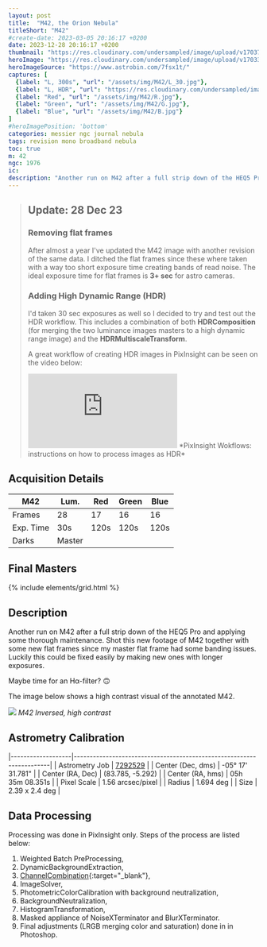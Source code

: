 ```yaml
---
layout: post
title:  "M42, the Orion Nebula"
titleShort: "M42"
#create-date: 2023-03-05 20:16:17 +0200
date: 2023-12-28 20:16:17 +0200
thumbnail: "https://res.cloudinary.com/undersampled/image/upload/v1703774699/M42/Scherm_afbeelding_2023-12-23_om_15.21.04_mvjfnn.jpg"
heroImage: "https://res.cloudinary.com/undersampled/image/upload/v1703341167/M42/M42_V2_nkpl72.jpg"
heroImageSource: "https://www.astrobin.com/7fsx1t/"
captures: [
  {label: "L, 300s", "url": "/assets/img/M42/L_30.jpg"},
  {label: "L, HDR", "url": "https://res.cloudinary.com/undersampled/image/upload/v1704642381/M42/L_HDR_8L_1I_soxfub.jpg"},
  {label: "Red", "url": "/assets/img/M42/R.jpg"},
  {label: "Green", "url": "/assets/img/M42/G.jpg"},
  {label: "Blue", "url": "/assets/img/M42/B.jpg"}
]
#heroImagePosition: 'bottom'
categories: messier ngc journal nebula
tags: revision mono broadband nebula
toc: true
m: 42
ngc: 1976
ic:
description: "Another run on M42 after a full strip down of the HEQ5 Pro and applying some thorough maintenance."
---
```


> ## Update: 28 Dec 23
> ### Removing flat frames
> After almost a year I've updated the M42 image with another revision of the same data. I ditched the flat frames
> since these where taken with a way too short exposure time creating bands of read noise. The ideal exposure time for
> flat frames is **3+ sec** for astro cameras.
>
> ### Adding High Dynamic Range (HDR)
> I'd taken 30 sec exposures as well so I decided to try and test out the HDR workflow. This includes a combination
> of both **HDRComposition** (for merging the two luminance images masters to a high dynamic range image) and the **HDRMultiscaleTransform**.
>
> A great workflow of creating HDR images in PixInsight can be seen on the video below:
> <iframe src="https://www.youtube.com/embed/LdCm9Ack8KI" frameborder="0" allow="" allowfullscreen></iframe>
> *PixInsight Wokflows: instructions on how to process images as HDR*
>


## Acquisition Details

| M42        | Lum.                | Red   | Green | Blue |
|-----------|---------------------|-------|-------|------|
| Frames    | 28                  | 17    | 16    | 16   |
| Exp. Time | 30s  | 120s  | 120s  | 120s |
| Darks     | Master              |       |       |      |

## Final Masters

{% include elements/grid.html %}

[//]: # (## Annotated Masters)

[//]: # (![]&#40;/assets/img/M101/SN2023ixf.jpg&#41;)

[//]: # (*SN 2023ixf, annotated*)

## Description
Another run on M42 after a full strip down of the HEQ5 Pro and applying some thorough maintenance. 
Shot this new footage of M42 together with some new flat frames since my master flat frame had some banding issues. 
Luckily this could be fixed easily by making new ones with longer exposures.

Maybe time for an Hα-filter? 🙃

The image below shows a high contrast visual of the annotated M42.

![](https://res.cloudinary.com/undersampled/image/upload/v1704644454/M42/WB_g5u6vc.jpg)
*M42 Inversed, high contrast*

## Astrometry Calibration

|-------------------|----------------------------------------------------------------------|
| Astrometry Job    | [7292529](http://nova.astrometry.net/status/7292529) |
| Center (Dec, dms) | -05° 17' 31.781"                                                     |
| Center (RA, Dec)  | (83.785, -5.292)                                                    |
| Center (RA, hms)  | 05h 35m 08.351s                                                      |
| Pixel Scale       | 1.56 arcsec/pixel                                                    |
| Radius            | 1.694 deg                                                           |
| Size              | 2.39 x 2.4 deg                                                      |

## Data Processing

Processing was done in PixInsight only. Steps of the process are listed below:

1. Weighted Batch PreProcessing,
2. DynamicBackgroundExtraction,
3. [ChannelCombination](https://pixinsight.com/doc/tools/ChannelCombination/ChannelCombination.html){:target="_blank"}, 
4. ImageSolver, 
5. PhotometricColorCalibration with background neutralization, 
6. BackgroundNeutralization, 
7. HistogramTransformation, 
8. Masked appliance of NoiseXTerminator and BlurXTerminator. 
9. Final adjustments (LRGB merging color and saturation) done in in Photoshop.